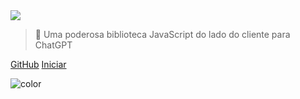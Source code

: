 <!-- _coverpage.md -->

<img class="logo" src="https://raw.githubusercontent.com/kudoai/chatgpt.js/main/media/images/chatgpt.js-logo-dark-mode-padded-7000x777.png">

> 🤖 Uma poderosa biblioteca JavaScript do lado do cliente para ChatGPT

[GitHub](https://github.com/kudoai/chatgpt.js)
[Iniciar](#⚡-importando-a-biblioteca)

<!-- background color -->

![color](black)
